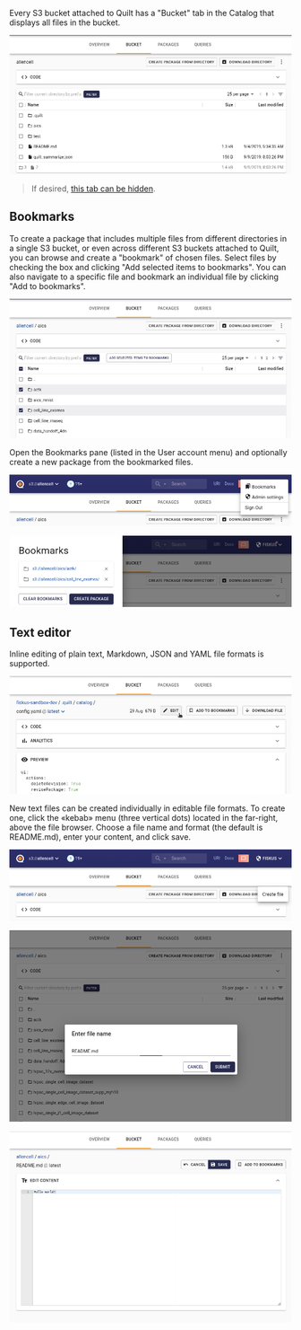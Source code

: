 
Every S3 bucket attached to Quilt has a "Bucket" tab in the Catalog
that displays all files in the bucket.

![Files browser tab](../imgs/catalog-filesbrowser-tab.png)

> If desired, [this tab can be hidden](./Preferences.md).

## Bookmarks

To create a package that includes multiple files from different
directories in a single S3 bucket, or even across different S3
buckets attached to Quilt, you can browse and create a "bookmark"
of chosen files. Select files by checking the box and clicking "Add
selected items to bookmarks". You can also navigate to a specific
file and bookmark an individual file by clicking "Add to bookmarks".

![Select and add to bookmarks](../imgs/catalog-filesbrowser-addtobookmarks.png)

Open the Bookmarks pane (listed in the User account menu) and
optionally create a new package from the bookmarked files.

![Open bookmarks](../imgs/catalog-filesbrowser-bookmarksmenu.png)

![Browse bookmarks](../imgs/catalog-filesbrowser-bookmarkspane.png)

## Text editor

Inline editing of plain text, Markdown, JSON and YAML file formats
is supported.

![Edit button](../imgs/catalog-texteditor-edit.png)

New text files can be created individually in editable file formats.
To create one, click the «kebab» menu (three vertical dots) located
in the far-right, above the file browser. Choose a file name and
format (the default is README.md), enter your content, and click save.

![Open menu](../imgs/catalog-texteditor-create.png)

![Choose name](../imgs/catalog-texteditor-name.png)

![Edit file](../imgs/catalog-texteditor-main.png)
